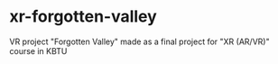 # xr-forgotten-valley
VR project "Forgotten Valley" made as a final project for "XR (AR/VR)" course in KBTU
